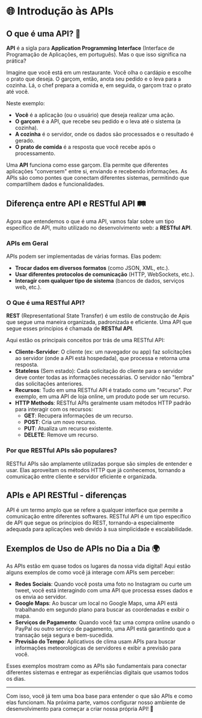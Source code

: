 # 🌐 Introdução às APIs

## O que é uma API? 🤔

**API** é a sigla para **Application Programming Interface** (Interface de Programação de Aplicações, em português). 
Mas o que isso significa na prática?

Imagine que você está em um restaurante. Você olha o cardápio e escolhe o prato que deseja. 
O garçom, então, anota seu pedido e o leva para a cozinha. Lá, o chef prepara a comida e, em seguida, o garçom traz o prato até você.

Neste exemplo:

- **Você** é a aplicação (ou o usuário) que deseja realizar uma ação.
- **O garçom** é a API, que recebe seu pedido e o leva até o sistema (a cozinha).
- **A cozinha** é o servidor, onde os dados são processados e o resultado é gerado.
- **O prato de comida** é a resposta que você recebe após o processamento.

Uma **API** funciona como esse garçom. Ela permite que diferentes aplicações "conversem" entre si, enviando e recebendo informações.
As APIs são como pontes que conectam diferentes sistemas, permitindo que compartilhem dados e funcionalidades.

## Diferença entre API e RESTful API 🛤️

Agora que entendemos o que é uma API, vamos falar sobre um tipo específico de API, muito utilizado no desenvolvimento web: 
a **RESTful API**.

### APIs em Geral

APIs podem ser implementadas de várias formas. Elas podem:

- **Trocar dados em diversos formatos** (como JSON, XML, etc.).
- **Usar diferentes protocolos de comunicação** (HTTP, WebSockets, etc.).
- **Interagir com qualquer tipo de sistema** (bancos de dados, serviços web, etc.).

### O Que é uma RESTful API?

**REST** (Representational State Transfer) é um estilo de construção de Apis que segue uma maneira organizada, padronizada e eficiente.
Uma API que segue esses princípios é chamada de **RESTful API**.

Aqui estão os principais conceitos por trás de uma RESTful API:

- **Cliente-Servidor**: O cliente (ex: um navegador ou app) faz solicitações ao servidor (onde a API está hospedada), que processa e retorna uma resposta.
- **Stateless** (Sem estado): Cada solicitação do cliente para o servidor deve conter todas as informações necessárias. O servidor não "lembra" das solicitações anteriores.
- **Recursos**: Tudo em uma RESTful API é tratado como um "recurso". Por exemplo, em uma API de loja online, um produto pode ser um recurso.
- **HTTP Methods**: RESTful APIs geralmente usam métodos HTTP padrão para interagir com os recursos:
  - **GET**: Recupera informações de um recurso.
  - **POST**: Cria um novo recurso.
  - **PUT**: Atualiza um recurso existente.
  - **DELETE**: Remove um recurso.

### Por que RESTful APIs são populares?

RESTful APIs são amplamente utilizadas porque são simples de entender e usar. 
Elas aproveitam os métodos HTTP que já conhecemos, tornando a comunicação entre cliente e servidor eficiente e organizada.

## APIs e API RESTful - diferenças

API é um termo amplo que se refere a qualquer interface que permite a comunicação entre diferentes softwares.
RESTful API é um tipo específico de API que segue os princípios do REST, tornando-a especialmente adequada para aplicações web devido à sua simplicidade e escalabilidade.

## Exemplos de Uso de APIs no Dia a Dia 🌍

As APIs estão em quase todos os lugares da nossa vida digital!
Aqui estão alguns exemplos de como você já interage com APIs sem perceber:

- **Redes Sociais**: Quando você posta uma foto no Instagram ou curte um tweet, você está interagindo com uma API que processa esses dados e os envia ao servidor.
- **Google Maps**: Ao buscar um local no Google Maps, uma API está trabalhando em segundo plano para buscar as coordenadas e exibir o mapa.
- **Serviços de Pagamento**: Quando você faz uma compra online usando o PayPal ou outro serviço de pagamento, uma API está garantindo que a transação seja segura e bem-sucedida.
- **Previsão do Tempo**: Aplicativos de clima usam APIs para buscar informações meteorológicas de servidores e exibir a previsão para você.

Esses exemplos mostram como as APIs são fundamentais para conectar diferentes sistemas e entregar as experiências digitais que usamos todos os dias.

---

Com isso, você já tem uma boa base para entender o que são APIs e como elas funcionam. Na próxima parte, vamos configurar nosso ambiente de desenvolvimento para começar a criar nossa própria API! 🚀


